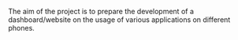 The aim of the project is to prepare the development of a dashboard/website on the usage of various applications on different phones.
